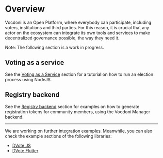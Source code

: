 # Overview

Vocdoni is an Open Platform, where everybody can participate, including voters, institutions and third parties. For this reason, it is crucial that any actor on the ecosystem can integrate its own tools and services to make decentralized governance possible, the way they need it.

Note: The following section is a work in progress.

## Voting as a service

See the [Voting as a Service](/integration/voting-as-a-service) section for a tutorial on how to run an election process using NodeJS.

## Registry backend

See the [Registry backend](/integration-registry-backend) section for examples on how to generate registration tokens for community members, using the Vocdoni Manager backend.

---

We are working on further integration examples. Meanwhile, you can also check the example sections of the following libraries:

- [DVote JS](https://gitlab.com/vocdoni/dvote-js/-/blob/master/example/index.ts)
- [DVote Flutter](https://gitlab.com/vocdoni/dvote-flutter/-/tree/master/example/lib)
